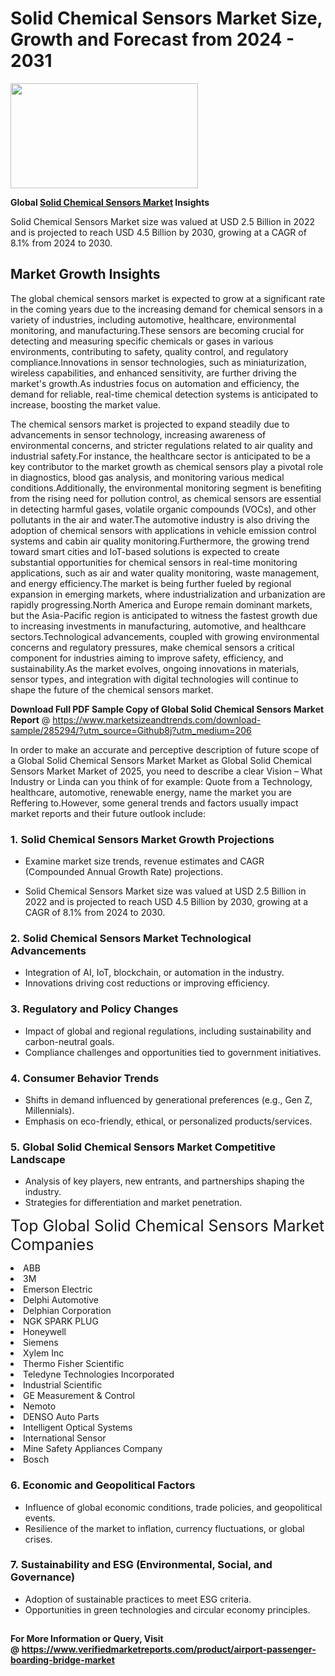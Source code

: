 <H1>Solid Chemical Sensors Market Size, Growth and Forecast from 2024 - 2031</H1><img class="aligncenter size-medium wp-image-584254" src="https://thirdeyenews.in/wp-content/uploads/2024/09/Global-Market-Research-300x168.jpeg" alt="" width="300" height="168" /><p><strong>Global&nbsp;<a href="https://www.marketsizeandtrends.com/download-sample/285294/?utm_source=Github8j?utm_medium=206">Solid Chemical Sensors Market</a> Insights</strong></p><p>Solid Chemical Sensors Market size was valued at USD 2.5 Billion in 2022 and is projected to reach USD 4.5 Billion by 2030, growing at a CAGR of 8.1% from 2024 to 2030.</p><p><h2>Market Growth Insights</h2> <p>The global chemical sensors market is expected to grow at a significant rate in the coming years due to the increasing demand for chemical sensors in a variety of industries, including automotive, healthcare, environmental monitoring, and manufacturing.These sensors are becoming crucial for detecting and measuring specific chemicals or gases in various environments, contributing to safety, quality control, and regulatory compliance.Innovations in sensor technologies, such as miniaturization, wireless capabilities, and enhanced sensitivity, are further driving the market's growth.As industries focus on automation and efficiency, the demand for reliable, real-time chemical detection systems is anticipated to increase, boosting the market value.</p> <p>The chemical sensors market is projected to expand steadily due to advancements in sensor technology, increasing awareness of environmental concerns, and stricter regulations related to air quality and industrial safety.For instance, the healthcare sector is anticipated to be a key contributor to the market growth as chemical sensors play a pivotal role in diagnostics, blood gas analysis, and monitoring various medical conditions.Additionally, the environmental monitoring segment is benefiting from the rising need for pollution control, as chemical sensors are essential in detecting harmful gases, volatile organic compounds (VOCs), and other pollutants in the air and water.The automotive industry is also driving the adoption of chemical sensors with applications in vehicle emission control systems and cabin air quality monitoring.Furthermore, the growing trend toward smart cities and IoT-based solutions is expected to create substantial opportunities for chemical sensors in real-time monitoring applications, such as air and water quality monitoring, waste management, and energy efficiency.The market is being further fueled by regional expansion in emerging markets, where industrialization and urbanization are rapidly progressing.North America and Europe remain dominant markets, but the Asia-Pacific region is anticipated to witness the fastest growth due to increasing investments in manufacturing, automotive, and healthcare sectors.Technological advancements, coupled with growing environmental concerns and regulatory pressures, make chemical sensors a critical component for industries aiming to improve safety, efficiency, and sustainability.As the market evolves, ongoing innovations in materials, sensor types, and integration with digital technologies will continue to shape the future of the chemical sensors market.</p> <p><span class=""><strong>Download Full PDF Sample Copy of Global Solid Chemical Sensors Market Report</strong> @ <a href="https://www.marketsizeandtrends.com/download-sample/285294/?utm_source=Github8j?utm_medium=206" target="_blank">https://www.marketsizeandtrends.com/download-sample/285294/?utm_source=Github8j?utm_medium=206</a></span></p><p>In order to make an accurate and perceptive description of future scope of a Global&nbsp;Solid Chemical Sensors Market Market as Global&nbsp;Solid Chemical Sensors Market Market of 2025, you need to describe a clear Vision &ndash; What Industry or Linda can you think of for example: Quote from a Technology, healthcare, automotive, renewable energy, name the market you are Reffering to.However, some general trends and factors usually impact market reports and their future outlook include:</p><h3>1.&nbsp;<strong>Solid Chemical Sensors Market Growth Projections</strong></h3><ul><li>Examine market size trends, revenue estimates and CAGR (Compounded Annual Growth Rate) projections.</li><li><p>Solid Chemical Sensors Market size was valued at USD 2.5 Billion in 2022 and is projected to reach USD 4.5 Billion by 2030, growing at a CAGR of 8.1% from 2024 to 2030.</p></li></ul><h3>2.&nbsp;<strong>Solid Chemical Sensors Market Technological Advancements</strong></h3><ul><li>Integration of AI, IoT, blockchain, or automation in the industry.</li><li>Innovations driving cost reductions or improving efficiency.</li></ul><h3>3.&nbsp;<strong>Regulatory and Policy Changes</strong></h3><ul><li>Impact of global and regional regulations, including sustainability and carbon-neutral goals.</li><li>Compliance challenges and opportunities tied to government initiatives.</li></ul><h3>4.&nbsp;<strong>Consumer Behavior Trends</strong></h3><ul><li>Shifts in demand influenced by generational preferences (e.g., Gen Z, Millennials).</li><li>Emphasis on eco-friendly, ethical, or personalized products/services.</li></ul><h3>5.&nbsp;<strong>Global Solid Chemical Sensors Market Competitive Landscape</strong></h3><ul><li>Analysis of key players, new entrants, and partnerships shaping the industry.</li><li>Strategies for differentiation and market penetration.</li></ul><p data-pm-slice="1 1 []"><span style="color: inherit; font-family: inherit; font-size: 25px;">Top Global Solid Chemical Sensors Market Companies</span></p><div class="" data-test-id=""><p><li>ABB</li><li> 3M</li><li> Emerson Electric</li><li> Delphi Automotive</li><li> Delphian Corporation</li><li> NGK SPARK PLUG</li><li> Honeywell</li><li> Siemens</li><li> Xylem Inc</li><li> Thermo Fisher Scientific</li><li> Teledyne Technologies Incorporated</li><li> Industrial Scientific</li><li> GE Measurement & Control</li><li> Nemoto</li><li> DENSO Auto Parts</li><li> Intelligent Optical Systems</li><li> International Sensor</li><li> Mine Safety Appliances Company</li><li> Bosch</li></p></div><h3>6.&nbsp;<strong>Economic and Geopolitical Factors</strong></h3><ul><li>Influence of global economic conditions, trade policies, and geopolitical events.</li><li>Resilience of the market to inflation, currency fluctuations, or global crises.</li></ul><h3>7.&nbsp;<strong>Sustainability and ESG (Environmental, Social, and Governance)</strong></h3><ul><li>Adoption of sustainable practices to meet ESG criteria.</li><li>Opportunities in green technologies and circular economy principles.</li></ul><h2><strong style="font-size: 14px;">For More Information or Query, Visit @&nbsp;</strong><a style="background-color: #ffffff; font-size: 14px;" href="https://www.marketsizeandtrends.com/report/solid-chemical-sensors-market/" target="_blank">https://www.verifiedmarketreports.com/product/airport-passenger-boarding-bridge-market</a></h2>